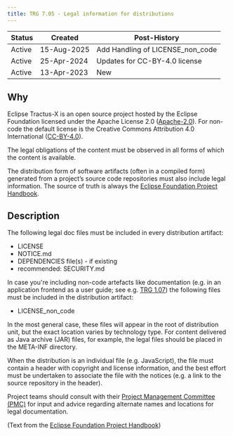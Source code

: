 ```yaml
---
title: TRG 7.05 - Legal information for distributions
---
```


| Status | Created     | Post-History                     |
| ------ | ----------- | -------------------------------- |
| Active | 15-Aug-2025 | Add Handling of LICENSE_non_code |
| Active | 25-Apr-2024 | Updates for CC-BY-4.0 license    |
| Active | 13-Apr-2023 | New                              |

## Why

Eclipse Tractus-X is an open source project hosted by the Eclipse Foundation licensed under the Apache License 2.0 ([Apache-2.0](https://spdx.org/licenses/Apache-2.0)). For non-code the default license is the Creative Commons Attribution 4.0 International ([CC-BY-4.0](https://spdx.org/licenses/CC-BY-4.0.html)).

The legal obligations of the content must be observed in all forms of which the content is available.

The distribution form of software artifacts (often in a compiled form) generated from a project’s source code repositories must also include legal information.
The source of truth is always the [Eclipse Foundation Project Handbook](https://www.eclipse.org/projects/handbook/#legaldoc-distribution).

## Description

The following legal doc files must be included in every distribution artifact:

- LICENSE
- NOTICE.md
- DEPENDENCIES file(s) - if existing
- recommended: SECURITY.md

In case you're including non-code artefacts like documentation (e.g. in an application frontend as a user guide; see e.g. [TRG 1.07](./../trg-1/trg-1-07.md)) the following files must be included in the distribution artifact:

- LICENSE_non_code

In the most general case, these files will appear in the root of distribution unit, but the exact location varies by technology type.
For content delivered as Java archive (JAR) files, for example, the legal files should be placed in the META-INF directory.

When the distribution is an individual file (e.g. JavaScript), the file must contain a header with copyright and license information, and the best effort must be undertaken to associate the file with the notices (e.g. a link to the source repository in the header).

Project teams should consult with their [Project Management Committee (PMC)](/docs/oss/contributor-committer#automotive-project-management-committee-pmc) for input and advice regarding alternate names and locations for legal documentation.

(Text from the [Eclipse Foundation Project Handbook](https://www.eclipse.org/projects/handbook/#legaldoc-distribution))
